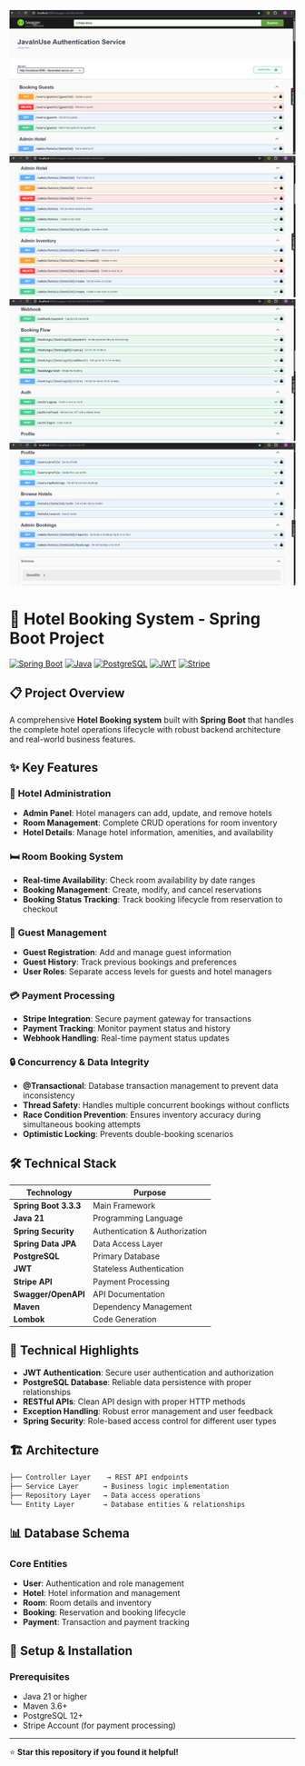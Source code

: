 ![alt text](https://github.com/Roshankumar0808/yourStayzz/blob/master/swagger1.png)
![alt text](https://github.com/Roshankumar0808/yourStayzz/blob/master/swagger2.png)
![alt text](https://github.com/Roshankumar0808/yourStayzz/blob/master/swagger3.png)
![alt text](https://github.com/Roshankumar0808/yourStayzz/blob/master/swagger4.png)
# 🏨 Hotel Booking System - Spring Boot Project

[![Spring Boot](https://img.shields.io/badge/Spring%20Boot-3.3.3-brightgreen.svg)](https://spring.io/projects/spring-boot)
[![Java](https://img.shields.io/badge/Java-21-orange.svg)](https://www.oracle.com/java/)
[![PostgreSQL](https://img.shields.io/badge/PostgreSQL-Database-blue.svg)](https://www.postgresql.org/)
[![JWT](https://img.shields.io/badge/JWT-Authentication-red.svg)](https://jwt.io/)
[![Stripe](https://img.shields.io/badge/Stripe-Payment-purple.svg)](https://stripe.com/)

## 📋 Project Overview
A comprehensive **Hotel Booking system** built with **Spring Boot** that handles the complete hotel operations lifecycle with robust backend architecture and real-world business features.

## ✨ Key Features

### 🏨 **Hotel Administration**
- **Admin Panel**: Hotel managers can add, update, and remove hotels
- **Room Management**: Complete CRUD operations for room inventory
- **Hotel Details**: Manage hotel information, amenities, and availability

### 🛏️ **Room Booking System**
- **Real-time Availability**: Check room availability by date ranges
- **Booking Management**: Create, modify, and cancel reservations
- **Booking Status Tracking**: Track booking lifecycle from reservation to checkout

### 👥 **Guest Management**
- **Guest Registration**: Add and manage guest information
- **Guest History**: Track previous bookings and preferences
- **User Roles**: Separate access levels for guests and hotel managers

### 💳 **Payment Processing**
- **Stripe Integration**: Secure payment gateway for transactions
- **Payment Tracking**: Monitor payment status and history
- **Webhook Handling**: Real-time payment status updates

### 🔒 **Concurrency & Data Integrity**
- **@Transactional**: Database transaction management to prevent data inconsistency
- **Thread Safety**: Handles multiple concurrent bookings without conflicts
- **Race Condition Prevention**: Ensures inventory accuracy during simultaneous booking attempts
- **Optimistic Locking**: Prevents double-booking scenarios

## 🛠️ Technical Stack

| Technology | Purpose |
|------------|---------|
| **Spring Boot 3.3.3** | Main Framework |
| **Java 21** | Programming Language |
| **Spring Security** | Authentication & Authorization |
| **Spring Data JPA** | Data Access Layer |
| **PostgreSQL** | Primary Database |
| **JWT** | Stateless Authentication |
| **Stripe API** | Payment Processing |
| **Swagger/OpenAPI** | API Documentation |
| **Maven** | Dependency Management |
| **Lombok** | Code Generation |

## 🚀 Technical Highlights

- **JWT Authentication**: Secure user authentication and authorization
- **PostgreSQL Database**: Reliable data persistence with proper relationships
- **RESTful APIs**: Clean API design with proper HTTP methods
- **Exception Handling**: Robust error management and user feedback
- **Spring Security**: Role-based access control for different user types

## 🏗️ Architecture

```
├── Controller Layer    → REST API endpoints
├── Service Layer      → Business logic implementation
├── Repository Layer   → Data access operations
└── Entity Layer       → Database entities & relationships
```

## 📊 Database Schema

### Core Entities
- **User**: Authentication and role management
- **Hotel**: Hotel information and management
- **Room**: Room details and inventory
- **Booking**: Reservation and booking lifecycle
- **Payment**: Transaction and payment tracking

## 🔧 Setup & Installation

### Prerequisites
- Java 21 or higher
- Maven 3.6+
- PostgreSQL 12+
- Stripe Account (for payment processing)

---

⭐ **Star this repository if you found it helpful!**
